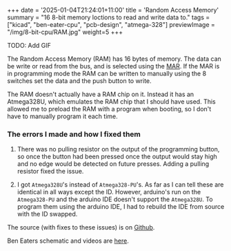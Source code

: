 +++
date = '2025-01-04T21:24:01+11:00'
title = 'Random Access Memory'
summary = "16 8-bit memory loctions to read and write data to."
tags = ["kicad", "ben-eater-cpu", "pcb-design", "atmega-328"]
previewImage = "/img/8-bit-cpu/RAM.jpg"
weight=5
+++

TODO: Add GIF

The Random Access Memory (RAM) has 16 bytes of memory. The data can be write or read from the bus, and is selected using the [MAR](../mar). If the MAR is in programming mode the RAM can be written to manually using the 8 switches set the data and the push button to write.

The RAM doesn't actually have a RAM chip on it. Instead it has an Atmega328U, which emulates the RAM chip that I should have used. This allowed me to preload the RAM with a program when booting, so I don't have to manually program it each time.

### The errors I made and how I fixed them

1. There was no pulling resistor on the output of the programming button, so once the button had been pressed once the output would stay high and no edge would be detected on future presses. Adding a pulling resistor fixed the issue.

2. I got `Atmega328U`'s instead of `Atmega328-PU`'s. As far as I can tell these are identical in all ways except the ID. However, arduino's run on the `Atmega328-PU` and the arduino IDE doesn't support the `Atmega328U`. To program them using the arduino IDE, I had to rebuild the IDE from source with the ID swapped.

The source (with fixes to these issues) is on [Github](https://github.com/Robert-Riordan-UCD/8_Bit_CPU_PCB/tree/main/RAM).

Ben Eaters schematic and videos are [here](https://eater.net/8bit/ram).
